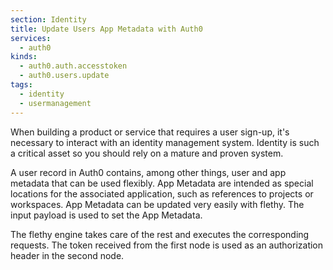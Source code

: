 ```yaml
---
section: Identity
title: Update Users App Metadata with Auth0
services:
  - auth0
kinds:
  - auth0.auth.accesstoken
  - auth0.users.update
tags:
  - identity
  - usermanagement
---
```


When building a product or service that requires a user sign-up, it's necessary to interact with an identity management system. Identity is such a critical asset so you should rely on a mature and proven system.

A user record in Auth0 contains, among other things, user and app metadata that can be used flexibly. App Metadata are intended as special locations for the associated application, such as references to projects or workspaces. App Metadata can be updated very easily with flethy. The input payload is used to set the App Metadata.

The flethy engine takes care of the rest and executes the corresponding requests. The token received from the first node is used as an authorization header in the second node.
